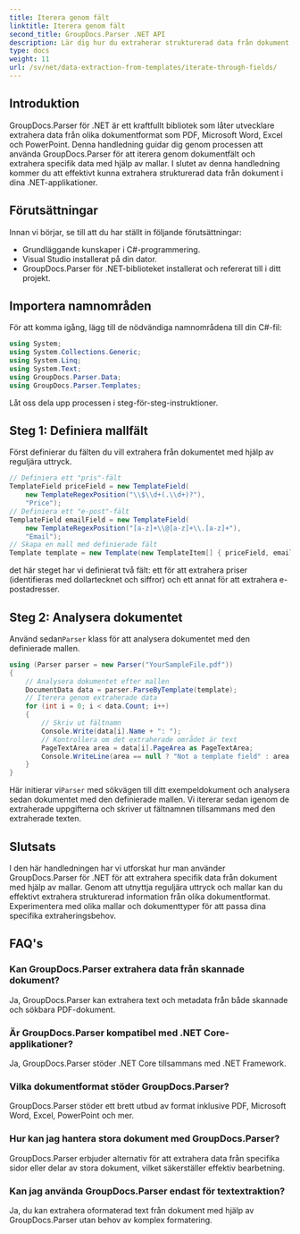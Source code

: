```yaml
---
title: Iterera genom fält
linktitle: Iterera genom fält
second_title: GroupDocs.Parser .NET API
description: Lär dig hur du extraherar strukturerad data från dokument med GroupDocs.Parser för .NET. Förbättra dina .NET-applikationer med extraheringsmöjligheter för dokumentdata.
type: docs
weight: 11
url: /sv/net/data-extraction-from-templates/iterate-through-fields/
---
```

## Introduktion
GroupDocs.Parser för .NET är ett kraftfullt bibliotek som låter utvecklare extrahera data från olika dokumentformat som PDF, Microsoft Word, Excel och PowerPoint. Denna handledning guidar dig genom processen att använda GroupDocs.Parser för att iterera genom dokumentfält och extrahera specifik data med hjälp av mallar. I slutet av denna handledning kommer du att effektivt kunna extrahera strukturerad data från dokument i dina .NET-applikationer.
## Förutsättningar
Innan vi börjar, se till att du har ställt in följande förutsättningar:
- Grundläggande kunskaper i C#-programmering.
- Visual Studio installerat på din dator.
- GroupDocs.Parser för .NET-biblioteket installerat och refererat till i ditt projekt.

## Importera namnområden
För att komma igång, lägg till de nödvändiga namnområdena till din C#-fil:
```csharp
using System;
using System.Collections.Generic;
using System.Linq;
using System.Text;
using GroupDocs.Parser.Data;
using GroupDocs.Parser.Templates;
```
Låt oss dela upp processen i steg-för-steg-instruktioner.
## Steg 1: Definiera mallfält
Först definierar du fälten du vill extrahera från dokumentet med hjälp av reguljära uttryck.
```csharp
// Definiera ett "pris"-fält
TemplateField priceField = new TemplateField(
    new TemplateRegexPosition("\\$\\d+(.\\d+)?"),
    "Price");
// Definiera ett "e-post"-fält
TemplateField emailField = new TemplateField(
    new TemplateRegexPosition("[a-z]+\\@[a-z]+\\.[a-z]+"),
    "Email");
// Skapa en mall med definierade fält
Template template = new Template(new TemplateItem[] { priceField, emailField });
```
det här steget har vi definierat två fält: ett för att extrahera priser (identifieras med dollartecknet och siffror) och ett annat för att extrahera e-postadresser.
## Steg 2: Analysera dokumentet
 Använd sedan`Parser` klass för att analysera dokumentet med den definierade mallen.
```csharp
using (Parser parser = new Parser("YourSampleFile.pdf"))
{
    // Analysera dokumentet efter mallen
    DocumentData data = parser.ParseByTemplate(template);
    // Iterera genom extraherade data
    for (int i = 0; i < data.Count; i++)
    {
        // Skriv ut fältnamn
        Console.Write(data[i].Name + ": ");
        // Kontrollera om det extraherade området är text
        PageTextArea area = data[i].PageArea as PageTextArea;
        Console.WriteLine(area == null ? "Not a template field" : area.Text);
    }
}
```
 Här initierar vi`Parser` med sökvägen till ditt exempeldokument och analysera sedan dokumentet med den definierade mallen. Vi itererar sedan igenom de extraherade uppgifterna och skriver ut fältnamnen tillsammans med den extraherade texten.
## Slutsats
I den här handledningen har vi utforskat hur man använder GroupDocs.Parser för .NET för att extrahera specifik data från dokument med hjälp av mallar. Genom att utnyttja reguljära uttryck och mallar kan du effektivt extrahera strukturerad information från olika dokumentformat. Experimentera med olika mallar och dokumenttyper för att passa dina specifika extraheringsbehov.

## FAQ's
### Kan GroupDocs.Parser extrahera data från skannade dokument?
Ja, GroupDocs.Parser kan extrahera text och metadata från både skannade och sökbara PDF-dokument.
### Är GroupDocs.Parser kompatibel med .NET Core-applikationer?
Ja, GroupDocs.Parser stöder .NET Core tillsammans med .NET Framework.
### Vilka dokumentformat stöder GroupDocs.Parser?
GroupDocs.Parser stöder ett brett utbud av format inklusive PDF, Microsoft Word, Excel, PowerPoint och mer.
### Hur kan jag hantera stora dokument med GroupDocs.Parser?
GroupDocs.Parser erbjuder alternativ för att extrahera data från specifika sidor eller delar av stora dokument, vilket säkerställer effektiv bearbetning.
### Kan jag använda GroupDocs.Parser endast för textextraktion?
Ja, du kan extrahera oformaterad text från dokument med hjälp av GroupDocs.Parser utan behov av komplex formatering.